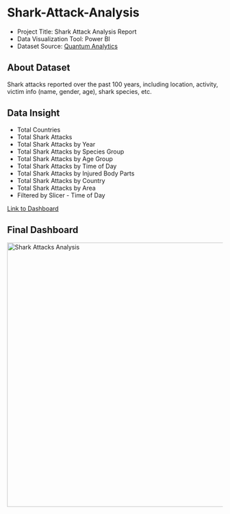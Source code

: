 # Shark-Attack-Analysis

- Project Title: Shark Attack Analysis Report
- Data Visualization Tool: Power BI
- Dataset Source: [Quantum Analytics](https://quantumanalyticsco.org/)

## About Dataset
Shark attacks reported over the past 100 years, including location, activity, victim info (name, gender, age), shark species, etc.

## Data Insight
- Total Countries
- Total Shark Attacks
- Total Shark Attacks by Year
- Total Shark Attacks by Species Group
- Total Shark Attacks by Age Group
- Total Shark Attacks by Time of Day
- Total Shark Attacks by Injured Body Parts
- Total Shark Attacks by Country
- Total Shark Attacks by Area
- Filtered by Slicer - Time of Day

[Link to Dashboard](https://app.powerbi.com/view?r=eyJrIjoiZWEzOGY0NzUtNTczMi00YjI2LThlYzEtNDgwYTc0Y2MwNGVjIiwidCI6IjZkNjgxOGU4LTJmYjctNDY3Zi04MzEyLTU3MmMwYWQ1Y2YzZCJ9)

## Final Dashboard
<img width="617" alt="Shark Attacks Analysis" src="https://github.com/user-attachments/assets/00ebdde7-cc8c-4940-a494-2119f2565e3f">



